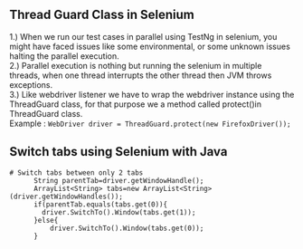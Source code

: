 ## Thread Guard Class in Selenium
  1.) When we run our test cases in parallel using TestNg in selenium, you might have faced issues like some environmental, or some unknown issues halting the parallel execution.<br>
  2.) Parallel execution is nothing but running the selenium in multiple threads, when one thread interrupts the other thread then JVM throws exceptions.<br>
  3.) Like webdriver listener we have to wrap the webdriver instance using the ThreadGuard class, for that purpose we a method called protect()in ThreadGuard class.<br>
  Example :
    `WebDriver driver = ThreadGuard.protect(new FirefoxDriver());`
    
## Switch tabs using Selenium with Java
    # Switch tabs between only 2 tabs
          String parentTab=driver.getWindowHandle();
          ArrayList<String> tabs=new ArrayList<String>(driver.getWindowHandles());
          if(parentTab.equals(tabs.get(0)){
            driver.SwitchTo().Window(tabs.get(1));
          }else{
              driver.SwitchTo().Window(tabs.get(0));
          }
  
